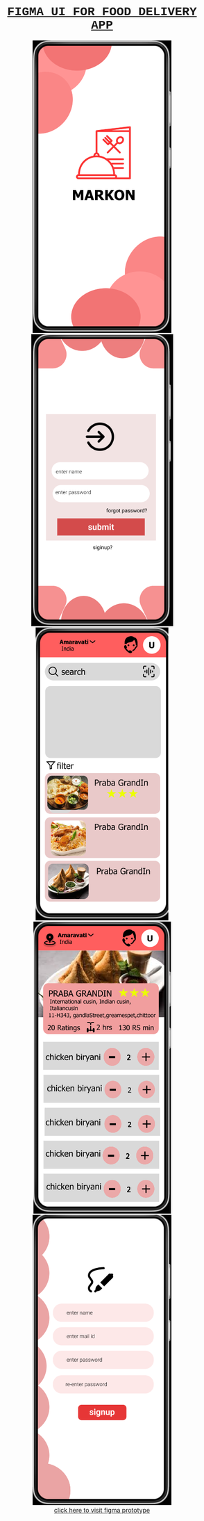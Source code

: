 <div  align="center">
       <a href="https://www.figma.com/proto/GNvByLkxWadHNYV3s0opYB/MARKON?node-id=4-49&scaling=scale-down&page-id=0%3A1&starting-point-node-id=4%3A24&show-proto-sidebar=1"> <h1 style="font-family: 'Courier New', Courier, monospace;">FIGMA UI FOR FOOD DELIVERY APP</h1></a>
        <img src="https://github.com/saiguptha2003/Figma-UI-FoodDelivery-APP/blob/main/mainview.png" alt="">
        <img src="https://github.com/saiguptha2003/Figma-UI-FoodDelivery-APP/blob/main/loginview.png" alt="">
        <img src="https://github.com/saiguptha2003/Figma-UI-FoodDelivery-APP/blob/main/userview.png" alt="">
        <img src="https://github.com/saiguptha2003/Figma-UI-FoodDelivery-APP/blob/main/resview.png" alt="">
        <img src="https://github.com/saiguptha2003/Figma-UI-FoodDelivery-APP/blob/main/signup.png" alt="">
        <a href="https://www.figma.com/proto/GNvByLkxWadHNYV3s0opYB/MARKON?node-id=4-49&scaling=scale-down&page-id=0%3A1&starting-point-node-id=4%3A24&show-proto-sidebar=1"><br>click here to visit figma prototype</a>
</div>

